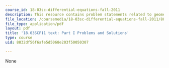 ```yaml
---
course_id: 18-03sc-differential-equations-fall-2011
description: This resource contains problem statements related to geometric methods.
file_location: /coursemedia/18-03sc-differential-equations-fall-2011/8832df56f6afe5d5068e203f50050307_MIT18_03SCF11_ps1_s2s.pdf
file_type: application/pdf
layout: pdf
title: '18.03SCF11 text: Part I Problems and Solutions'
type: course
uid: 8832df56f6afe5d5068e203f50050307

---
```

None